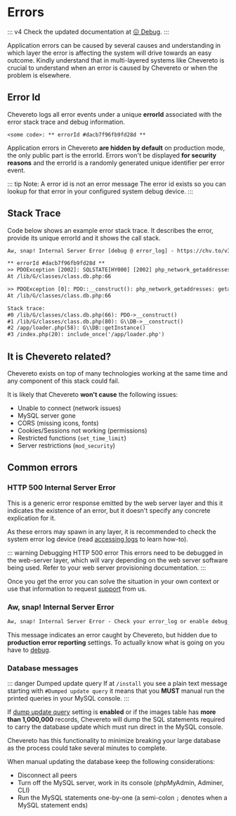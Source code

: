 # Errors

::: v4
Check the updated documentation at [😖 Debug](https://v4-docs.chevereto.com/application/reference/errors.html).
:::

Application errors can be caused by several causes and understanding in which layer the error is affecting the system will drive towards an easy outcome. Kindly understand that in multi-layered systems like Chevereto is crucial to understand when an error is caused by Chevereto or when the problem is elsewhere.

## Error Id

Chevereto logs all error events under a unique **errorId** associated with the error stack trace and debug information.

```plain
<some code>: ** errorId #dacb7f96fb9fd28d **
```

Application errors in Chevereto **are hidden by default** on production mode, the only public part is the errorId. Errors won't be displayed **for security reasons** and the errorId is a randomly generated unique identifier per error event.

::: tip Note: A error id is not an error message
The error id exists so you can lookup for that error in your configured system debug device.
:::

## Stack Trace

Code below shows an example error stack trace. It describes the error, provide its unique errorId and it shows the call stack.

```txt
Aw, snap! Internal Server Error [debug @ error_log] - https://chv.to/v3/debug

** errorId #dacb7f96fb9fd28d **
>> PDOException [2002]: SQLSTATE[HY000] [2002] php_network_getaddresses: getaddrinfo failed: Name or service not known
At /lib/G/classes/class.db.php:66

>> PDOException [0]: PDO::__construct(): php_network_getaddresses: getaddrinfo failed: Name or service not known
At /lib/G/classes/class.db.php:66

Stack trace:
#0 /lib/G/classes/class.db.php(66): PDO->__construct()
#1 /lib/G/classes/class.db.php(80): G\\DB->__construct()
#2 /app/loader.php(58): G\\DB::getInstance()
#3 /index.php(20): include_once('/app/loader.php')
```

## It is Chevereto related?

Chevereto exists on top of many technologies working at the same time and any component of this stack could fail.

It is likely that Chevereto **won't cause** the following issues:

* Unable to connect (network issues)
* MySQL server gone
* CORS (missing icons, fonts)
* Cookies/Sessions not working (permissions)
* Restricted functions (`set_time_limit`)
* Server restrictions (`mod_security`)

## Common errors

### HTTP 500 Internal Server Error

This is a generic error response emitted by the web server layer and this it indicates the existence of an error, but it doesn't specify any concrete explication for it.

As these errors may spawn in any layer, it is recommended to check the system error log device (read [accessing logs](debug.md#accessing-logs) to learn how-to).

::: warning Debugging HTTP 500 error
This errors need to be debugged in the web-server layer, which will vary depending on the web server software being used. Refer to your web server provisioning documentation.
:::

Once you get the error you can solve the situation in your own context or use that information to request [support](https://chevereto.com/support) from us.

### Aw, snap! Internal Server Error

```txt
Aw, snap! Internal Server Error - Check your error_log or enable debug_mode = 3
```

This message indicates an error caught by Chevereto, but hidden due to **production error reporting** settings. To actually know what is going on you have to [debug](./debug.md).

### Database messages

::: danger Dumped update query
If at `/install` you see a plain text message starting with `#Dumped update query` it means that you **MUST** manual run the printed queries in your MySQL console.
:::

If [dump update query](../../settings/system.md#dump-update-query) setting is **enabled** or if the images table has **more than 1,000,000** records, Chevereto will dump the SQL statements required to carry the database update which must run direct in the MySQL console.

Chevereto has this functionality to minimize breaking your large database as the process could take several minutes to complete.

When manual updating the database keep the following considerations:

* Disconnect all peers
* Turn off the MySQL server, work in its console (phpMyAdmin, Adminer, CLI)
* Run the MySQL statements one-by-one (a semi-colon `;` denotes when a MySQL statement ends)
